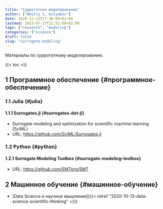 ```yaml
---
title: "Суррогатное моделирование"
author: ["Dmitry S. Kulyabov"]
date: 2020-12-23T17:38:00+03:00
lastmod: 2023-07-17T21:52:00+03:00
tags: ["research", "modeling"]
categories: ["science"]
draft: false
slug: "surrogate-modeling"
---
```


Материалы по _суррогатному моделированию_.

<!--more-->

{{< toc >}}


## <span class="section-num">1</span> Программное обеспечение {#программное-обеспечение}


### <span class="section-num">1.1</span> Julia {#julia}


#### <span class="section-num">1.1.1</span> Surrogates.jl {#surrogates-dot-jl}

-   Surrogate modeling and optimization for scientific machine learning (SciML)
-   URL: <https://github.com/SciML/Surrogates.jl>


### <span class="section-num">1.2</span> Python {#python}


#### <span class="section-num">1.2.1</span> Surrogate Modeling Toolbox {#surrogate-modeling-toolbox}

-   URL: <https://github.com/SMTorg/SMT>


## <span class="section-num">2</span> Машинное обучение {#машинное-обучение}

-   [Data Science и научное мышление]({{< relref "2020-10-13-data-science-scientific-thinking" >}})
